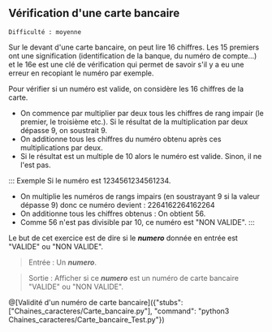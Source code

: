 ## Vérification d'une carte bancaire
`Difficulté : moyenne`

Sur le devant d'une carte bancaire, on peut lire 16 chiffres. Les 15 premiers ont une signification (identification de la banque, du numéro de compte...) et le 16e est une clé de vérification qui permet de savoir s'il y a eu une erreur en recopiant le numéro par exemple. 

Pour vérifier si un numéro est valide, on considère les 16 chiffres de la carte. 
- On commence par multiplier par deux tous les chiffres de rang impair (le premier, le troisième etc.). Si le résultat de la multiplication par deux dépasse 9, on soustrait 9. 
- On additionne tous les chiffres du numéro obtenu après ces multiplications par deux. 
- Si le résultat est un multiple de 10 alors le numéro est valide. Sinon, il ne l'est pas. 

::: Exemple
Si le numéro est 1234561234561234. 
+ On multiplie les numéros de rangs impairs (en soustrayant 9 si la valeur dépasse 9) donc ce numéro devient : 2264162264162264
+ On additionne tous les chiffres obtenus : On obtient 56.
+ Comme 56 n'est pas divisible par 10, ce numéro est "NON VALIDE".
:::

Le but de cet exercice est de dire si le ***numero*** donnée en entrée est "VALIDE" ou "NON VALIDE".

> Entrée : Un ***numero***.

> Sortie : Afficher si ce ***numero*** est un numéro de carte bancaire "VALIDE" ou "NON VALIDE".

@[Validité d'un numéro de carte bancaire]({"stubs": ["Chaines_caracteres/Carte_bancaire.py"], "command": "python3 Chaines_caracteres/Carte_bancaire_Test.py"})
